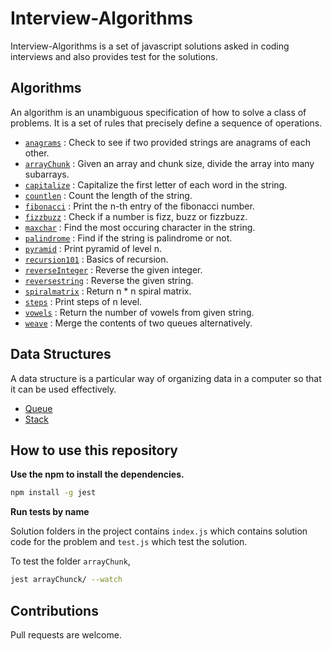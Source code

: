 # Interview-Algorithms

Interview-Algorithms is a set of javascript solutions asked in coding interviews and also provides test for the solutions.

## Algorithms

An algorithm is an unambiguous specification of how to solve a class of problems. It is a set of rules that precisely define a sequence of operations.

-   [`anagrams`](anagrams/index.js) : Check to see if two provided strings are anagrams of each other.
-   [`arrayChunk`](arrayChunk/index.js) : Given an array and chunk size, divide the array into many subarrays.
-   [`capitalize`](capitalize/index.js) : Capitalize the first letter of each word in the string.
-   [`countlen`](countlen/index.js) : Count the length of the string.
-   [`fibonacci`](fibonacci/index.js) : Print the n-th entry of the fibonacci number.
-   [`fizzbuzz`](fizzbuzz/index.js) : Check if a number is fizz, buzz or fizzbuzz.
-   [`maxchar`](maxchar/index.js) : Find the most occuring character in the string.
-   [`palindrome`](palindrome/index.js) : Find if the string is palindrome or not.
-   [`pyramid`](pyramid/index.js) : Print pyramid of level n.
-   [`recursion101`](recursion101/index.js) : Basics of recursion.
-   [`reverseInteger`](reverseInteger/index.js) : Reverse the given integer.
-   [`reversestring`](reversestring/index.js) : Reverse the given string.
-   [`spiralmatrix`](spiralmatrix/index.js) : Return n \* n spiral matrix.
-   [`steps`](steps/index.js) : Print steps of n level.
-   [`vowels`](vowels/index.js) : Return the number of vowels from given string.
-   [`weave`](weave/index.js) : Merge the contents of two queues alternatively.

## Data Structures

A data structure is a particular way of organizing data in a computer so that it can be used effectively.

-   [Queue](queue/index.js)
-   [Stack](stack/index.js)

## How to use this repository

**Use the npm to install the dependencies.**

```bash
npm install -g jest
```

**Run tests by name**

Solution folders in the project contains `index.js` which contains solution code for the problem and `test.js` which test the solution.

To test the folder `arrayChunk`,

```bash
jest arrayChunck/ --watch
```

## Contributions

Pull requests are welcome.

